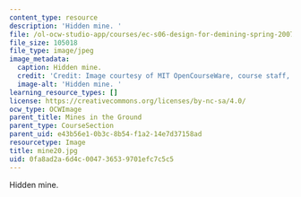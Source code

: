```yaml
---
content_type: resource
description: 'Hidden mine. '
file: /ol-ocw-studio-app/courses/ec-s06-design-for-demining-spring-2007/0fa8ad2a6d4c004736539701efc7c5c5_mine20.jpg
file_size: 105018
file_type: image/jpeg
image_metadata:
  caption: Hidden mine.
  credit: 'Credit: Image courtesy of MIT OpenCourseWare, course staff, and students.'
  image-alt: 'Hidden mine. '
learning_resource_types: []
license: https://creativecommons.org/licenses/by-nc-sa/4.0/
ocw_type: OCWImage
parent_title: Mines in the Ground
parent_type: CourseSection
parent_uid: e43b56e1-0b3c-8b54-f1a2-14e7d37158ad
resourcetype: Image
title: mine20.jpg
uid: 0fa8ad2a-6d4c-0047-3653-9701efc7c5c5
---
```

Hidden mine. 